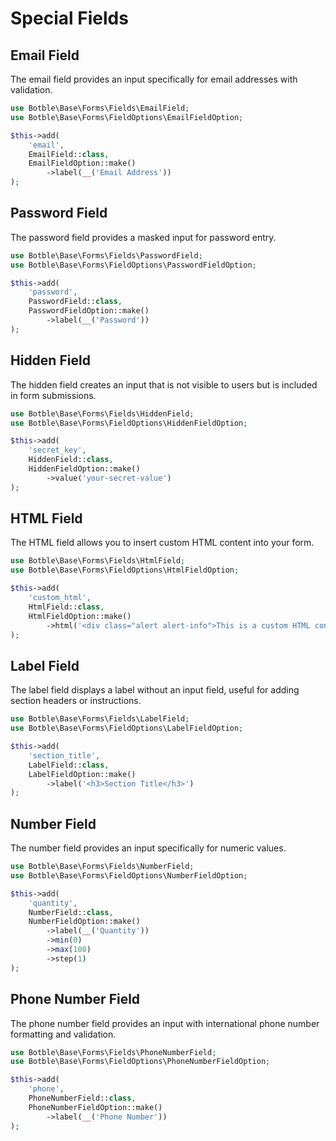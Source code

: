 # Special Fields

## Email Field

The email field provides an input specifically for email addresses with validation.

```php
use Botble\Base\Forms\Fields\EmailField;
use Botble\Base\Forms\FieldOptions\EmailFieldOption;

$this->add(
    'email', 
    EmailField::class, 
    EmailFieldOption::make()
        ->label(__('Email Address'))
);
```

## Password Field

The password field provides a masked input for password entry.

```php
use Botble\Base\Forms\Fields\PasswordField;
use Botble\Base\Forms\FieldOptions\PasswordFieldOption;

$this->add(
    'password', 
    PasswordField::class, 
    PasswordFieldOption::make()
        ->label(__('Password'))
);
```

## Hidden Field

The hidden field creates an input that is not visible to users but is included in form submissions.

```php
use Botble\Base\Forms\Fields\HiddenField;
use Botble\Base\Forms\FieldOptions\HiddenFieldOption;

$this->add(
    'secret_key', 
    HiddenField::class, 
    HiddenFieldOption::make()
        ->value('your-secret-value')
);
```

## HTML Field

The HTML field allows you to insert custom HTML content into your form.

```php
use Botble\Base\Forms\Fields\HtmlField;
use Botble\Base\Forms\FieldOptions\HtmlFieldOption;

$this->add(
    'custom_html', 
    HtmlField::class, 
    HtmlFieldOption::make()
        ->html('<div class="alert alert-info">This is a custom HTML content</div>')
);
```

## Label Field

The label field displays a label without an input field, useful for adding section headers or instructions.

```php
use Botble\Base\Forms\Fields\LabelField;
use Botble\Base\Forms\FieldOptions\LabelFieldOption;

$this->add(
    'section_title', 
    LabelField::class, 
    LabelFieldOption::make()
        ->label('<h3>Section Title</h3>')
);
```

## Number Field

The number field provides an input specifically for numeric values.

```php
use Botble\Base\Forms\Fields\NumberField;
use Botble\Base\Forms\FieldOptions\NumberFieldOption;

$this->add(
    'quantity', 
    NumberField::class, 
    NumberFieldOption::make()
        ->label(__('Quantity'))
        ->min(0)
        ->max(100)
        ->step(1)
);
```

## Phone Number Field

The phone number field provides an input with international phone number formatting and validation.

```php
use Botble\Base\Forms\Fields\PhoneNumberField;
use Botble\Base\Forms\FieldOptions\PhoneNumberFieldOption;

$this->add(
    'phone', 
    PhoneNumberField::class, 
    PhoneNumberFieldOption::make()
        ->label(__('Phone Number'))
);
```

